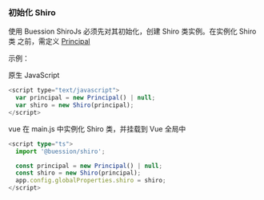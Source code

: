 ### 初始化 Shiro

使用 Buession ShiroJs 必须先对其初始化，创建 Shiro 类实例。在实例化 Shiro 类 之前，需定义 [Principal](./principal.html)

示例：

原生 JavaScript
```javascript
<script type="text/javascript">
  var principal = new Principal() | null;
  var shiro = new Shiro(principal);
</script>
```

vue
在 main.js 中实例化 Shiro 类，并挂载到 Vue 全局中
```typescript
<script type="ts">
  import '@buession/shiro';

  const principal = new Principal() | null;
  const shiro = new Shiro(principal);
  app.config.globalProperties.shiro = shiro;
</script>
```